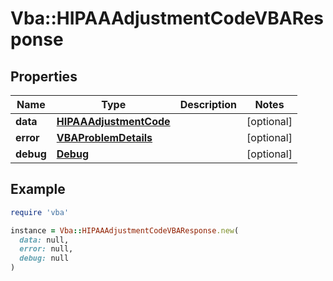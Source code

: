 # Vba::HIPAAAdjustmentCodeVBAResponse

## Properties

| Name | Type | Description | Notes |
| ---- | ---- | ----------- | ----- |
| **data** | [**HIPAAAdjustmentCode**](HIPAAAdjustmentCode.md) |  | [optional] |
| **error** | [**VBAProblemDetails**](VBAProblemDetails.md) |  | [optional] |
| **debug** | [**Debug**](Debug.md) |  | [optional] |

## Example

```ruby
require 'vba'

instance = Vba::HIPAAAdjustmentCodeVBAResponse.new(
  data: null,
  error: null,
  debug: null
)
```

